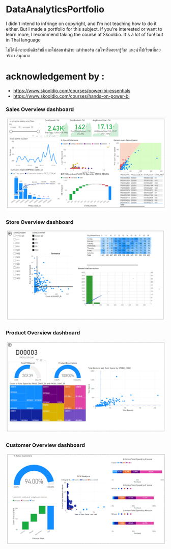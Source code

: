 # DataAnalyticsPortfolio

I didn't intend to infringe on copyright, and I'm not teaching how to do it either. But I made a portfolio for this subject. If you're interested or want to learn more, I recommend taking the course at Skooldio. It's a lot of fun! but in Thai language




ไม่ได้ตั้งจะละเมิดลิขสิทธิ์ และไม่สอนทำด้วย แต่ทำพอร์ต
สนใจหรืออยากรู้วิชา แนะนำไปเรียนที่เลยจร้าาา สนุกมาก 


# acknowledgement by :

- https://www.skooldio.com/courses/power-bi-essentials
- https://www.skooldio.com/courses/hands-on-power-bi


### Sales Overview dashboard
![CustmerOveriew](MasterPowerBI/SalesOverview.png)

### Store Overview dashboard
![CustmerOveriew](MasterPowerBI/storeOverview.png)

### Product Overview dashboard
![CustmerOveriew](MasterPowerBI/ProductOverview.png)

### Customer Overview dashboard
![CustmerOveriew](MasterPowerBI/CustomerOverview.png)
